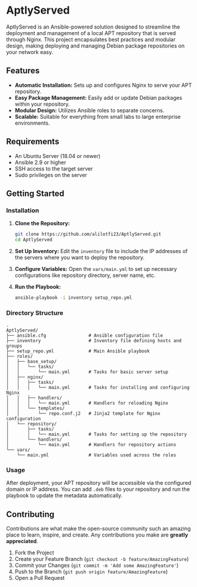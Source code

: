 # AptlyServed

AptlyServed is an Ansible-powered solution designed to streamline the deployment and management of a local APT repository that is served through Nginx. This project encapsulates best practices and modular design, making deploying and managing Debian package repositories on your network easy.

## Features

- **Automatic Installation:** Sets up and configures Nginx to serve your APT repository.
- **Easy Package Management:** Easily add or update Debian packages within your repository.
- **Modular Design:** Utilizes Ansible roles to separate concerns.
- **Scalable:** Suitable for everything from small labs to large enterprise environments.

## Requirements

- An Ubuntu Server (18.04 or newer)
- Ansible 2.9 or higher
- SSH access to the target server
- Sudo privileges on the server

## Getting Started

### Installation

1. **Clone the Repository:**
   ```bash
   git clone https://github.com/alilotfi23/AptlyServed.git
   cd AptlyServed
   ```

2. **Set Up Inventory:**
   Edit the `inventory` file to include the IP addresses of the servers where you want to deploy the repository.

3. **Configure Variables:**
   Open the `vars/main.yml` to set up necessary configurations like repository directory, server name, etc.

4. **Run the Playbook:**
   ```bash
   ansible-playbook -i inventory setup_repo.yml
   ```

### Directory Structure

```
.
AptlyServed/
├── ansible.cfg                # Ansible configuration file
├── inventory                  # Inventory file defining hosts and groups
├── setup_repo.yml             # Main Ansible playbook
├── roles/
│   ├── base_setup/
│   │   └── tasks/
│   │       └── main.yml       # Tasks for basic server setup
│   ├── nginx/
│   │   ├── tasks/
│   │   │   └── main.yml       # Tasks for installing and configuring Nginx
│   │   ├── handlers/
│   │   │   └── main.yml       # Handlers for reloading Nginx
│   │   └── templates/
│   │       └── repo.conf.j2   # Jinja2 template for Nginx configuration
│   └── repository/
│       ├── tasks/
│       │   └── main.yml       # Tasks for setting up the repository
│       └── handlers/
│           └── main.yml       # Handlers for repository actions
└── vars/
    └── main.yml               # Variables used across the roles

```

### Usage

After deployment, your APT repository will be accessible via the configured domain or IP address. You can add `.deb` files to your repository and run the playbook to update the metadata automatically.

## Contributing

Contributions are what make the open-source community such an amazing place to learn, inspire, and create. Any contributions you make are **greatly appreciated**.

1. Fork the Project
2. Create your Feature Branch (`git checkout -b feature/AmazingFeature`)
3. Commit your Changes (`git commit -m 'Add some AmazingFeature'`)
4. Push to the Branch (`git push origin feature/AmazingFeature`)
5. Open a Pull Request
